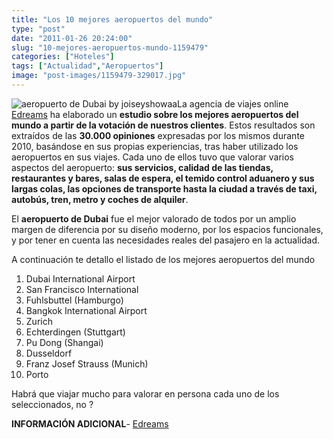 ```yaml
---
title: "Los 10 mejores aeropuertos del mundo"
type: "post"
date: "2011-01-26 20:24:00"
slug: "10-mejores-aeropuertos-mundo-1159479"
categories: ["Hoteles"]
tags: ["Actualidad","Aeropuertos"]
image: "post-images/1159479-329017.jpg"
---
```


   
  
![aeropuerto de Dubai by joiseyshowaa](post-images/1159479-329017.jpg "aeropuerto de Dubai by joiseyshowaa")La agencia de viajes online [Edreams](http://www.edreams.es) ha elaborado un **estudio sobre los mejores aeropuertos del mundo a partir de la votación de nuestros clientes**. Estos resultados son extraídos de las **30.000 opiniones** expresadas por los mismos durante 2010, basándose en sus propias experiencias, tras haber utilizado los aeropuertos en sus viajes. Cada uno de ellos tuvo que valorar varios aspectos del aeropuerto: **sus servicios, calidad de las tiendas, restaurantes y bares, salas de espera, el temido control aduanero y sus largas colas, las opciones de transporte hasta la ciudad a través de taxi, autobús, tren, metro y coches de alquiler**.  
  
El **aeropuerto de Dubai** fue el mejor valorado de todos por un amplio margen de diferencia por su diseño moderno, por los espacios funcionales, y por tener en cuenta las necesidades reales del pasajero en la actualidad.  
  
   
  
   
  
   
  
A continuación te detallo el listado de los mejores aeropuertos del mundo

1. Dubai International Airport
2. San Francisco International
3. Fuhlsbuttel (Hamburgo)
4. Bangkok International Airport
5. Zurich
6. Echterdingen (Stuttgart)
7. Pu Dong (Shangai)
8. Dusseldorf
9. Franz Josef Strauss (Munich)
10. Porto

Habrá que viajar mucho para valorar en persona cada uno de los seleccionados, no ?  
  
**INFORMACIÓN ADICIONAL**- [Edreams](http://www.edreams.es/vuelos/aeropuertos/mejores-aeropuertos-2010/)